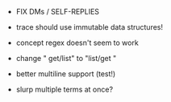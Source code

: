 - FIX DMs / SELF-REPLIES

- trace should use immutable data structures!

- concept regex doesn't seem to work

- change "<concept> get/list" to "list/get <concept>"

- better multiline support (test!)

- slurp multiple terms at once?
